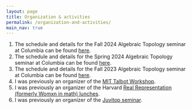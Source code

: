 ```yaml
---
layout: page
title: Organization & activities
permalink: /organization-and-activities/
main_nav: true
---
```


<ol>
<!--
<li>The schedule and details for the Fall 2024 learning seminar on shifted symplectic seminars and applications to enumerative geometry at Columbia can be found <a href="{{site.baseurl}}/organization-and-activities/shifted_symplectic_seminar/">here</a>.</li> 
--> 
<li>The schedule and details for the Fall 2024 Algebraic Topology seminar at Columbia can be found <a href="{{site.baseurl}}/organization-and-activities/seminar_fall2024/">here</a>.</li>

<li>The schedule and details for the Spring 2024 Algebraic Topology seminar at Columbia can be found <a href="{{site.baseurl}}/organization-and-activities/seminar_spring2024/">here</a>.</li>

<li>The schedule and details for the Fall 2023 Algebraic Topology seminar at Columbia can be found <a href="{{site.baseurl}}/organization-and-activities/seminar_fall2023/">here</a>.</li>

<li>I was previously an organizer of the <a href="https://math.mit.edu/events/talbot/">MIT Talbot Workshop</a>.</li>

<li>I was previously an organizer of the Harvard <a href="https://groups.google.com/g/harvard-women-in-math-lunch/about">Real Representation (formerly Womxn in math) lunches</a>.</li> 

<li>I was previously an organizer of the <a href="https://math.mit.edu/juvitop/pastseminars/">Juvitop seminar</a>.</li>
</ol>